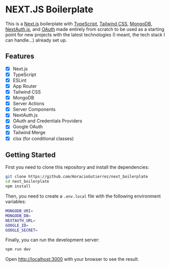 # NEXT.JS Boilerplate

This is a [Next.js](https://nextjs.org/) boilerplate with [TypeScript](https://www.typescriptlang.org/), [Tailwind CSS](https://tailwindcss.com/), [MongoDB](https://www.mongodb.com/), [NextAuth.js](https://next-auth.js.org/), and [OAuth](https://oauth.net/) made entirely from scratch to be used as a starting point for new projects with the latest technologies (I meant, the tech stack I can handle...) already set up.

## Features

- [x] Next.js
- [x] TypeScript
- [x] ESLint
- [x] App Router
- [x] Tailwind CSS
- [x] MongoDB
- [x] Server Actions
- [x] Server Components
- [x] NextAuth.js
- [x] OAuth and Credentials Providers
- [x] Google OAuth
- [x] Tailwind Merge
- [x] clsx (for conditional classes)

## Getting Started

First you need to clone this repository and install the dependencies:

```bash
git clone https://github.com/HoracioGutierrez/next_boilerplate
cd next_boilerplate
npm install
```

Then, you need to create a `.env.local` file with the following environment variables:

```bash
MONGODB_URI=
MONGODB_DB=
NEXTAUTH_URL=
GOOGLE_ID=
GOOGLE_SECRET=
```

Finally, you can run the development server:

```bash
npm run dev
```

Open [http://localhost:3000](http://localhost:3000) with your browser to see the result.
